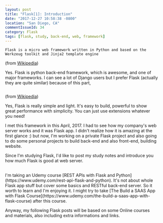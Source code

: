 ```yaml
---
layout: post
title: "Flask[1]: Introduction"
date: "2017-12-27 10:58:38 -0800"
location: "San Diego, CA"
commentIssueId: 34
category: Flask
tags: [flask, study, back-end, web, framework]
---
```

```
Flask is a micro web framework written in Python and based on the Werkzeug toolkit and Jinja2 template engine
```
(from [Wikipedia](https://en.wikipedia.org/wiki/Flask_(web_framework)))

Yes. Flask is python back-end framework, which is awesome, and one of major frameworks. I can see a lot of Django users but I prefer Flask (actually they are quite similar) because of this part,

```Flask is called a micro framework because it does not require particular tools or libraries. It has no database abstraction layer, form validation, or any other components where pre-existing third-party libraries provide common functions. However, Flask supports extensions that can add application features as if they were implemented in Flask itself.
```
(from [Wikipedia](https://en.wikipedia.org/wiki/Flask_(web_framework)))

Yes, Flask is really simple and light. It's easy to build, powerful to show great performance with simplicity. You can just use extensions whatever you need!

I met this framework in this April, 2017. I had to see how my company's web server works and it was Flask app. I didn't realize how it is amazing at the first glance :) but now, I'm working on a private Flask project and also going to do some personal projects to build back-end and also front-end, building website.

Since I'm studying Flask, I'd like to post my study notes and introduce you how much Flask is good at web server.

<br/>
I'm taking an Udemy course [REST APIs with Flask and Python](https://www.udemy.com/rest-api-flask-and-python). It's not about whole Flask app stuff but cover some basics and RESTful back-end server. So it worth to learn and I'm enjoying it. I might try to take [The Build a SAAS App with Flask Course](https://www.udemy.com/the-build-a-saas-app-with-flask-course) after this course.

Anyway, my following Flask posts will be based on some Online courses and materials, also including extra informations and links.
